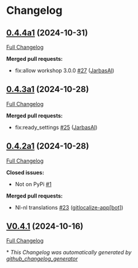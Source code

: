 # Changelog

## [0.4.4a1](https://github.com/OpenVoiceOS/skill-ovos-boot-finished/tree/0.4.4a1) (2024-10-31)

[Full Changelog](https://github.com/OpenVoiceOS/skill-ovos-boot-finished/compare/0.4.3a1...0.4.4a1)

**Merged pull requests:**

- fix:allow workshop 3.0.0 [\#27](https://github.com/OpenVoiceOS/skill-ovos-boot-finished/pull/27) ([JarbasAl](https://github.com/JarbasAl))

## [0.4.3a1](https://github.com/OpenVoiceOS/skill-ovos-boot-finished/tree/0.4.3a1) (2024-10-28)

[Full Changelog](https://github.com/OpenVoiceOS/skill-ovos-boot-finished/compare/0.4.2a1...0.4.3a1)

**Merged pull requests:**

- fix:ready\_settings [\#25](https://github.com/OpenVoiceOS/skill-ovos-boot-finished/pull/25) ([JarbasAl](https://github.com/JarbasAl))

## [0.4.2a1](https://github.com/OpenVoiceOS/skill-ovos-boot-finished/tree/0.4.2a1) (2024-10-28)

[Full Changelog](https://github.com/OpenVoiceOS/skill-ovos-boot-finished/compare/V0.4.1...0.4.2a1)

**Closed issues:**

- Not on PyPi [\#1](https://github.com/OpenVoiceOS/skill-ovos-boot-finished/issues/1)

**Merged pull requests:**

- Nl-nl translations [\#23](https://github.com/OpenVoiceOS/skill-ovos-boot-finished/pull/23) ([gitlocalize-app[bot]](https://github.com/apps/gitlocalize-app))

## [V0.4.1](https://github.com/OpenVoiceOS/skill-ovos-boot-finished/tree/V0.4.1) (2024-10-16)

[Full Changelog](https://github.com/OpenVoiceOS/skill-ovos-boot-finished/compare/0.4.1...V0.4.1)



\* *This Changelog was automatically generated by [github_changelog_generator](https://github.com/github-changelog-generator/github-changelog-generator)*
